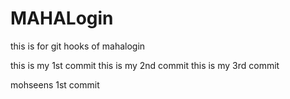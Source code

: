 # MAHALogin
this is for git hooks  of mahalogin


this is my 1st commit
this is my 2nd commit
this is my 3rd commit

mohseens 1st commit






